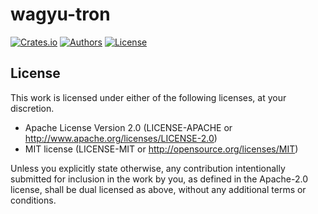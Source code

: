 # wagyu-tron

[![Crates.io](https://img.shields.io/crates/v/wagyu-tron.svg?color=neon)](https://crates.io/crates/wagyu-tron)
[![Authors](https://img.shields.io/badge/authors-Aleo-orange.svg)](../AUTHORS)
[![License](https://img.shields.io/badge/license-MIT/Apache--2.0-blue.svg)](./LICENSE-MIT)

## License

This work is licensed under either of the following licenses, at your discretion.

- Apache License Version 2.0 (LICENSE-APACHE or http://www.apache.org/licenses/LICENSE-2.0)
- MIT license (LICENSE-MIT or http://opensource.org/licenses/MIT)

Unless you explicitly state otherwise, any contribution intentionally submitted for inclusion in the work by you,
as defined in the Apache-2.0 license, shall be dual licensed as above, without any additional terms or conditions.
